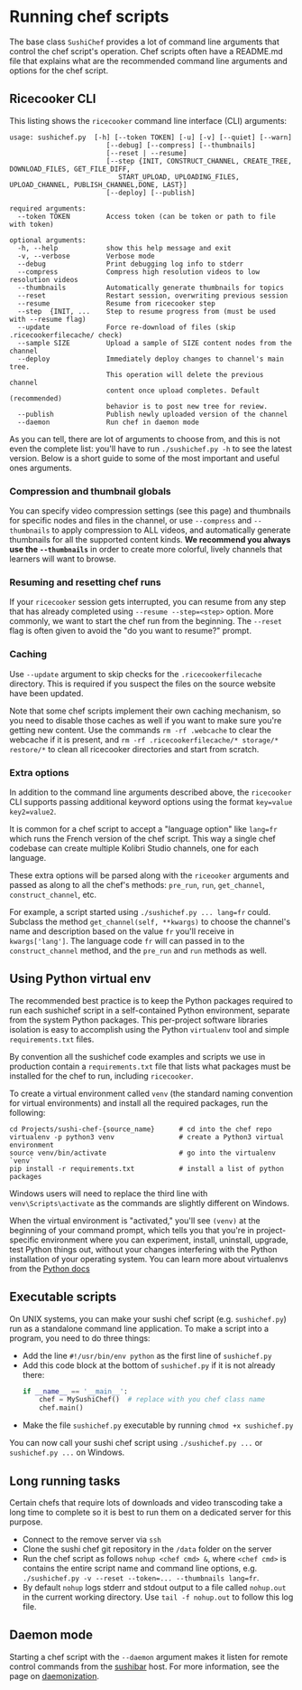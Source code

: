 Running chef scripts
====================
The base class `SushiChef` provides a lot of command line arguments that control
the chef script's operation. Chef scripts often have a README.md file that explains
what are the recommended command line arguments and options for the chef script.


Ricecooker CLI
--------------
This listing shows the `ricecooker` command line interface (CLI) arguments:

    usage: sushichef.py  [-h] [--token TOKEN] [-u] [-v] [--quiet] [--warn]
                            [--debug] [--compress] [--thumbnails]
                            [--reset | --resume]
                            [--step {INIT, CONSTRUCT_CHANNEL, CREATE_TREE, DOWNLOAD_FILES, GET_FILE_DIFF,
                               START_UPLOAD, UPLOADING_FILES, UPLOAD_CHANNEL, PUBLISH_CHANNEL,DONE, LAST}]
                            [--deploy] [--publish]
                            
    required arguments:
      --token TOKEN         Access token (can be token or path to file with token)
      
    optional arguments:
      -h, --help            show this help message and exit
      -v, --verbose         Verbose mode
      --debug               Print debugging log info to stderr
      --compress            Compress high resolution videos to low resolution videos
      --thumbnails          Automatically generate thumbnails for topics
      --reset               Restart session, overwriting previous session
      --resume              Resume from ricecooker step
      --step  {INIT, ...    Step to resume progress from (must be used with --resume flag)
      --update              Force re-download of files (skip .ricecookerfilecache/ check)
      --sample SIZE         Upload a sample of SIZE content nodes from the channel
      --deploy              Immediately deploy changes to channel's main tree.
                            This operation will delete the previous channel
                            content once upload completes. Default (recommended)
                            behavior is to post new tree for review.
      --publish             Publish newly uploaded version of the channel
      --daemon              Run chef in daemon mode


As you can tell, there are lot of arguments to choose from, and this is not even
the complete list: you'll have to run `./sushichef.py -h` to see the latest version.
Below is a short guide to some of the most important and useful ones arguments.


### Compression and thumbnail globals
You can specify video compression settings (see this page) and thumbnails for
specific nodes and files in the channel, or use `--compress` and `--thumbnails`
to apply compression to ALL videos, and automatically generate thumbnails for
all the supported content kinds. **We recommend you always use the `--thumbnails`**
in order to create more colorful, lively channels that learners will want to browse.


### Resuming and resetting chef runs
If your `ricecooker` session gets interrupted, you can resume from any step that
has already completed using `--resume --step=<step>` option.
More commonly, we want to start the chef run from the beginning.
The `--reset` flag is often given to avoid the "do you want to resume?" prompt.


### Caching
Use `--update` argument to skip checks for the `.ricecookerfilecache` directory.
This is required if you suspect the files on the source website have been updated.

Note that some chef scripts implement their own caching mechanism, so you need
to disable those caches as well if you want to make sure you're getting new content.
Use the commands `rm -rf .webcache` to clear the webcache if it is present,
and `rm -rf .ricecookerfilecache/* storage/* restore/*` to clean all ricecooker
directories and start from scratch.



### Extra options
In addition to the command line arguments described above, the `ricecooker` CLI
supports passing additional keyword options using the format `key=value key2=value2`.

It is common for a chef script to accept a "language option" like `lang=fr` which
runs the French version of the chef script. This way a single chef codebase can
create multiple Kolibri Studio channels, one for each language.

These extra options will be parsed along with the `riceooker` arguments and
passed as along to all the chef's methods: `pre_run`, `run`, `get_channel`,
`construct_channel`, etc.

For example, a script started using `./sushichef.py ... lang=fr` could.
Subclass the method `get_channel(self, **kwargs)` to choose the channel's
name and description based on the value `fr` you'll receive in `kwargs['lang']`.
The language code `fr` will can passed in to the `construct_channel` method,
and the `pre_run` and `run` methods as well.




Using Python virtual env
------------------------
The recommended best practice is to keep the Python packages required to run each
sushichef script in a self-contained Python environment, separate from the system
Python packages. This per-project software libraries isolation is easy to accomplish
using the Python `virtualenv` tool and simple `requirements.txt` files.

By convention all the sushichef code examples and scripts we use in production
contain a `requirements.txt` file that lists what packages must be installed for
the chef to run, including `ricecooker`.

To create a virtual environment called `venv` (the standard naming convention for
virtual environments) and install all the required packages, run the following:

    cd Projects/sushi-chef-{source_name}      # cd into the chef repo
    virtualenv -p python3 venv                # create a Python3 virtual environment
    source venv/bin/activate                  # go into the virtualenv `venv`
    pip install -r requirements.txt           # install a list of python packages

Windows users will need to replace the third line with `venv\Scripts\activate` as
the commands are slightly different on Windows.

When the virtual environment is "activated," you'll see `(venv)` at the beginning
of your command prompt, which tells you that you're in project-specific environment
where you can experiment, install, uninstall, upgrade, test Python things out,
without your changes interfering with the Python installation of your operating system.
You can learn more about virtualenvs from the [Python docs](https://docs.python-guide.org/dev/virtualenvs/#lower-level-virtualenv)




Executable scripts
------------------
On UNIX systems, you can make your sushi chef script (e.g. `sushichef.py`) run as a
standalone command line application. To make a script into a program, you need to do three things:

  - Add the line `#!/usr/bin/env python` as the first line of `sushichef.py`
  - Add this code block at the bottom of `sushichef.py` if it is not already there:
    ```python
    if __name__ == '__main__':
        chef = MySushiChef()  # replace with you chef class name
        chef.main()
    ```
  - Make the file `sushichef.py` executable by running `chmod +x sushichef.py`

You can now call your sushi chef script using `./sushichef.py ...`
or `sushichef.py ...` on Windows.


Long running tasks
------------------
Certain chefs that require lots of downloads and video transcoding take a long
time to complete so it is best to run them on a dedicated server for this purpose.
  - Connect to the remove server via `ssh`
  - Clone the sushi chef git repository in the `/data` folder on the server
  - Run the chef script as follows `nohup <chef cmd> &`, where `<chef cmd>`
    is contains the entire script name and command line options,
    e.g. `./sushichef.py -v --reset --token=... --thumbnails lang=fr`.
  - By default `nohup` logs stderr and stdout output to a file called `nohup.out`
    in the current working directory. Use `tail -f nohup.out` to follow this log file.


Daemon mode
-----------
Starting a chef script with the `--daemon` argument makes it listen for remote
control commands from the [sushibar](https://sushibar.learningequality.org/) host.
For more information, see the page on [daemonization](developer/daemonization).

